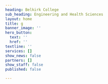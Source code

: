 ```yaml
---
heading: Belkirk College
sub_heading: Engineering and Health Sciences
layout: home
title: g
banner_image: ''
hero_button:
  text: ''
  href: ''
textline: ''
services: []
show_news: false
partners: []
show_staff: false
published: false

---
```

